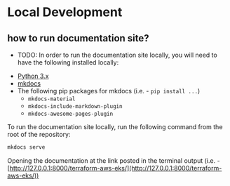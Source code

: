 # Local Development

## how to run documentation site?

* TODO: 
In order to run the documentation site locally, you will need to have the following installed locally:

- [Python 3.x](https://www.python.org/downloads/)
- [mkdocs](https://www.mkdocs.org/user-guide/installation/)
- The following pip packages for mkdocs (i.e. - `pip install ...`)
    - `mkdocs-material`
    - `mkdocs-include-markdown-plugin`
    - `mkdocs-awesome-pages-plugin`

To run the documentation site locally, run the following command from the root of the repository:

```bash
mkdocs serve
```

Opening the documentation at the link posted in the terminal output (i.e. - [http://127.0.0.1:8000/terraform-aws-eks/](http://127.0.0.1:8000/terraform-aws-eks/))
